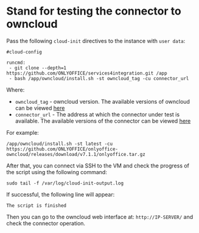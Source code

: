 # Stand for testing the connector to owncloud

Pass the following `cloud-init` directives to the instance with `user data`:
```
#cloud-config

runcmd:
 - git clone --depth=1 https://github.com/ONLYOFFICE/services4integration.git /app
 - bash /app/owncloud/install.sh -st owncloud_tag -cu connector_url
```

Where:
 - `owncloud_tag` - owncloud version. The available versions of owncloud can be viewed [here](https://hub.docker.com/r/owncloud/server/tags)
 - `connector_url` - The address at which the connector under test is available. The available versions of the connector can be viewed [here](https://github.com/ONLYOFFICE/onlyoffice-owncloud/releases)

For example:
```
/app/owncloud/install.sh -st latest -cu https://github.com/ONLYOFFICE/onlyoffice-owncloud/releases/download/v7.1.1/onlyoffice.tar.gz
```

After that, you can connect via SSH to the VM and check the progress of the script using the following command:
```
sudo tail -f /var/log/cloud-init-output.log
```

If successful, the following line will appear:
``` 
The script is finished
```
Then you can go to the owncloud web interface at: `http://IP-SERVER/` and check the connector operation.
